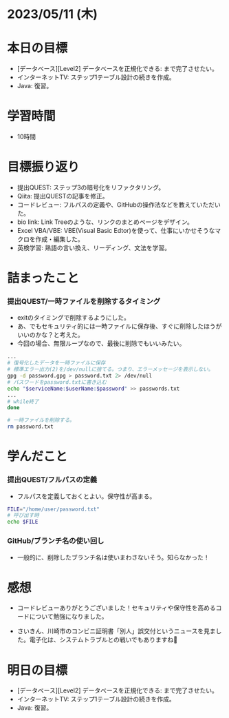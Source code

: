 # 2023/05/11 (木)

# 本日の目標

- [データベース][Level2] データベースを正規化できる: まで完了させたい。
- インターネットTV: ステップ1テーブル設計の続きを作成。
- Java: 復習。

# 学習時間

- 10時間

# 目標振り返り

- 提出QUEST: ステップ3の暗号化をリファクタリング。
- Qiita: 提出QUESTの記事を修正。
- コードレビュー: フルパスの定義や、GitHubの操作法などを教えていただいた。
- bio link: Link Treeのような、リンクのまとめページをデザイン。
- Excel VBA/VBE: VBE(Visual Basic Edtor)を使って、仕事にいかせそうなマクロを作成・編集した。
- 英検学習: 熟語の言い換え、リーディング、文法を学習。

# 詰まったこと

### 提出QUEST/一時ファイルを削除するタイミング

- exitのタイミングで削除するようにした。
- あ、でもセキュリティ的には一時ファイルに保存後、すぐに削除したほうがいいのかな？と考えた。
- 今回の場合、無限ループなので、最後に削除でもいいみたい。
```bash
...
# 復号化したデータを一時ファイルに保存
# 標準エラー出力(2)を/dev/nullに捨てる。つまり、エラーメッセージを表示しない。
gpg -d password.gpg > password.txt 2> /dev/null
# パスワードをpassword.txtに書き込む
echo "$serviceName:$userName:$password" >> passwords.txt
...
# while終了
done

# 一時ファイルを削除する。
rm password.txt
```

# 学んだこと

### 提出QUEST/フルパスの定義
- フルパスを定義しておくとよい。保守性が高まる。
```bash
FILE="/home/user/password.txt"
# 呼び出す時
echo $FILE
```

### GitHub/ブランチ名の使い回し
- 一般的に、削除したブランチ名は使いまわさないそう。知らなかった！

# 感想

- コードレビューありがとうございました！セキュリティや保守性を高めるコードについて勉強になりました。

- さいきん、川崎市のコンビニ証明書「別人」誤交付というニュースを見ました。電子化は、システムトラブルとの戦いでもありますね🧐

# 明日の目標

- [データベース][Level2] データベースを正規化できる: まで完了させたい。
- インターネットTV: ステップ1テーブル設計の続きを作成。
- Java: 復習。
